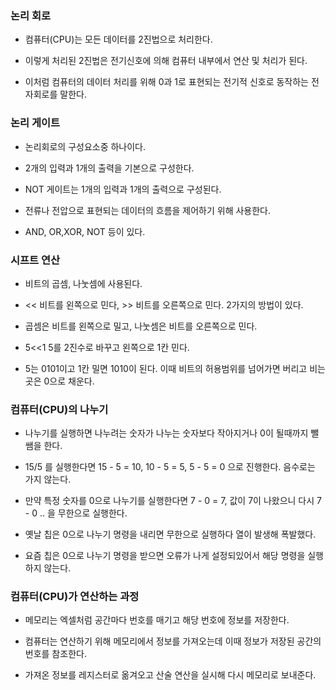 ### 논리 회로

* 컴퓨터(CPU)는 모든 데이터를 2진법으로 처리한다.

* 이렇게 처리된 2진법은 전기신호에 의해 컴퓨터 내부에서 연산 및 처리가 된다.

* 이처럼 컴퓨터의 데이터 처리를 위해 0과 1로 표현되는 전기적 신호로 동작하는 전자회로를 말한다.


### 논리 게이트

* 논리회로의 구성요소중 하나이다.

* 2개의 입력과 1개의 출력을 기본으로 구성한다.

* NOT 게이트는 1개의 입력과 1개의 출력으로 구성된다.

* 전류나 전압으로 표현되는 데이터의 흐름을 제어하기 위해 사용한다.

* AND, OR,XOR, NOT 등이 있다.


### 시프트 연산

* 비트의 곱셈, 나눗셈에 사용된다.

* << 비트를 왼쪽으로 민다, >> 비트를 오른쪽으로 민다. 2가지의 방법이 있다.

* 곱셈은 비트를 왼쪽으로 밀고, 나눗셈은 비트를 오른쪽으로 민다.

* 5<<1  5를 2진수로 바꾸고 왼쪽으로 1칸 민다.

* 5는 0101이고 1칸 밀면 1010이 된다. 이때 비트의 허용범위를 넘어가면 버리고 비는곳은 0으로 채운다.


### 컴퓨터(CPU)의 나누기

* 나누기를 실행하면 나누려는 숫자가 나누는 숫자보다 작아지거나 0이 될때까지 뺄쌤을 한다.

* 15/5 를 실행한다면 15 - 5 = 10, 10 - 5 = 5, 5 - 5 = 0 으로 진행한다. 음수로는 가지 않는다.

* 만약 특정 숫자를 0으로 나누기를 실행한다면 7 - 0 = 7, 값이 7이 나왔으니 다시 7 - 0 .. 을 무한으로 실행한다. 

* 옛날 칩은 0으로 나누기 명령을 내리면 무한으로 실행하다 열이 발생해 폭발했다.

* 요즘 칩은 0으로 나누기 명령을 받으면 오류가 나게 설정되있어서 해당 명령을 실행하지 않는다.


### 컴퓨터(CPU)가 연산하는 과정

* 메모리는 엑셀처럼 공간마다 번호를 매기고 해당 번호에 정보를 저장한다.

* 컴퓨터는 연산하기 위해 메모리에서 정보를 가져오는데 이때 정보가 저장된 공간의 번호를 참조한다.

* 가져온 정보를 레지스터로 옮겨오고 산술 연산을 실시해 다시 메모리로 보내준다.
